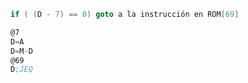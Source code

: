 ```c++
if ( (D - 7) == 0) goto a la instrucción en ROM[69]
```
```asm
@7  
D=A   
D=M-D 
@69  
D;JEQ 
```